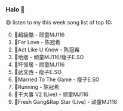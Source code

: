 

### Halo 👋

😄 listen to my this week song list of top 10:

0. 🌈超級酷 - 顽童MJ116
1. 🌈For Love - 陈冠希
2. 🌈Act Like U Know - 陈冠希
3. 🌈地痞 - 顽童MJ116/瘦子E.SO
4. 🌈坏邻居 - 顽童MJ116
5. 🌈达文西 - 瘦子E.SO
6. 🌈Married To The Game - 瘦子E.SO
7. 🌈Running - 陈冠希
8. 🌈干大事 V2 (Live) - 顽童MJ116
9. 🌈Fresh Gang&Rap Star (Live) - 顽童MJ116

